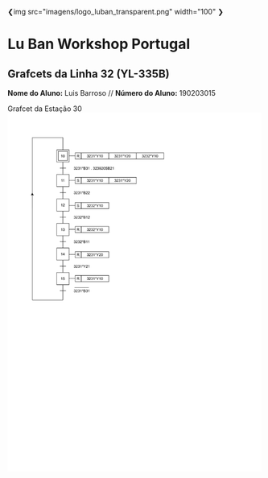 

❮img src="imagens/logo_luban_transparent.png" width="100" ❯


# Lu Ban Workshop Portugal

## Grafcets da Linha 32 (YL-335B)

<p>
  <strong>Nome do Aluno:</strong> Luis Barroso // <strong>Número do Aluno:</strong> 190203015
</p>

Grafcet da Estação 30 
![](./39PLC-1.png)
